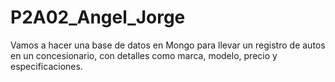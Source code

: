 # P2A02_Angel_Jorge
Vamos a hacer una base de datos en Mongo para llevar un registro de autos en un concesionario, con detalles como marca, modelo, precio y especificaciones.
